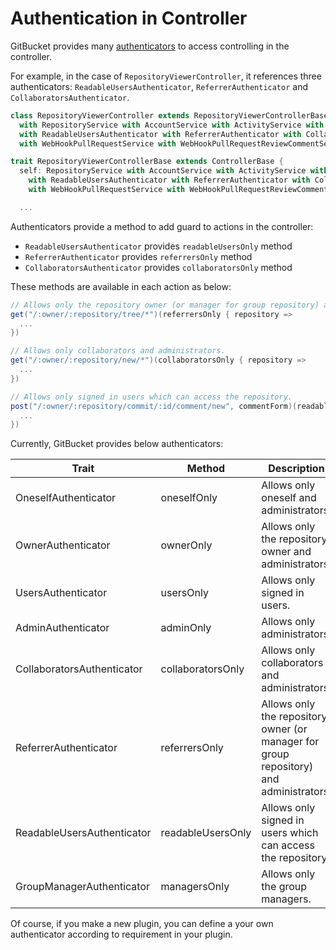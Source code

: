 Authentication in Controller
========
GitBucket provides many [authenticators](https://github.com/gitbucket/gitbucket/blob/master/src/main/scala/gitbucket/core/util/Authenticator.scala) to access controlling in the controller.

For example, in the case of `RepositoryViewerController`,
it references three authenticators: `ReadableUsersAuthenticator`, `ReferrerAuthenticator` and `CollaboratorsAuthenticator`.

```scala
class RepositoryViewerController extends RepositoryViewerControllerBase
  with RepositoryService with AccountService with ActivityService with IssuesService with WebHookService with CommitsService
  with ReadableUsersAuthenticator with ReferrerAuthenticator with CollaboratorsAuthenticator with PullRequestService with CommitStatusService
  with WebHookPullRequestService with WebHookPullRequestReviewCommentService

trait RepositoryViewerControllerBase extends ControllerBase {
  self: RepositoryService with AccountService with ActivityService with IssuesService with WebHookService with CommitsService
    with ReadableUsersAuthenticator with ReferrerAuthenticator with CollaboratorsAuthenticator with PullRequestService with CommitStatusService
    with WebHookPullRequestService with WebHookPullRequestReviewCommentService =>

  ...
```

Authenticators provide a method to add guard to actions in the controller:

- `ReadableUsersAuthenticator` provides `readableUsersOnly` method
- `ReferrerAuthenticator` provides `referrersOnly` method
- `CollaboratorsAuthenticator` provides `collaboratorsOnly` method

These methods are available in each action as below:

```scala
// Allows only the repository owner (or manager for group repository) and administrators.
get("/:owner/:repository/tree/*")(referrersOnly { repository =>
  ...
})

// Allows only collaborators and administrators.
get("/:owner/:repository/new/*")(collaboratorsOnly { repository =>
  ...
})

// Allows only signed in users which can access the repository.
post("/:owner/:repository/commit/:id/comment/new", commentForm)(readableUsersOnly { (form, repository) =>
  ...
})
```

Currently, GitBucket provides below authenticators:

|Trait                     | Method          | Description                                                                          |
|--------------------------|-----------------|--------------------------------------------------------------------------------------|
|OneselfAuthenticator      |oneselfOnly      |Allows only oneself and administrators.                                               |
|OwnerAuthenticator        |ownerOnly        |Allows only the repository owner and administrators.                                  |
|UsersAuthenticator        |usersOnly        |Allows only signed in users.                                                          |
|AdminAuthenticator        |adminOnly        |Allows only administrators.                                                           |
|CollaboratorsAuthenticator|collaboratorsOnly|Allows only collaborators and administrators.                                         |
|ReferrerAuthenticator     |referrersOnly    |Allows only the repository owner (or manager for group repository) and administrators.|
|ReadableUsersAuthenticator|readableUsersOnly|Allows only signed in users which can access the repository.                          |
|GroupManagerAuthenticator |managersOnly     |Allows only the group managers.                                                       |

Of course, if you make a new plugin, you can define a your own authenticator according to requirement in your plugin.
